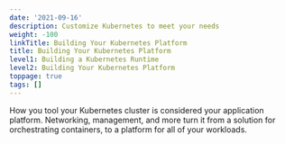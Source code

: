 ```yaml
---
date: '2021-09-16'
description: Customize Kubernetes to meet your needs
weight: -100
linkTitle: Building Your Kubernetes Platform
title: Building Your Kubernetes Platform
level1: Building a Kubernetes Runtime
level2: Building Your Kubernetes Platform
toppage: true
tags: []
---
```


How you tool your Kubernetes cluster is considered your application platform. Networking, management, and more turn it from a solution for orchestrating containers, to a platform for all of your workloads. 